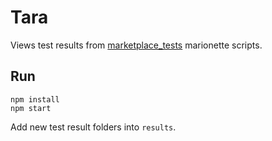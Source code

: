 # Tara

Views test results from [marketplace_tests](https://github.com/malini/marketplace_tests) marionette scripts.

## Run

```
npm install
npm start
```

Add new test result folders into `results`.